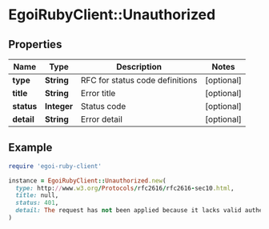 # EgoiRubyClient::Unauthorized

## Properties

| Name | Type | Description | Notes |
| ---- | ---- | ----------- | ----- |
| **type** | **String** | RFC for status code definitions | [optional] |
| **title** | **String** | Error title | [optional] |
| **status** | **Integer** | Status code | [optional] |
| **detail** | **String** | Error detail | [optional] |

## Example

```ruby
require 'egoi-ruby-client'

instance = EgoiRubyClient::Unauthorized.new(
  type: http://www.w3.org/Protocols/rfc2616/rfc2616-sec10.html,
  title: null,
  status: 401,
  detail: The request has not been applied because it lacks valid authentication credentials for the target resource
)
```

